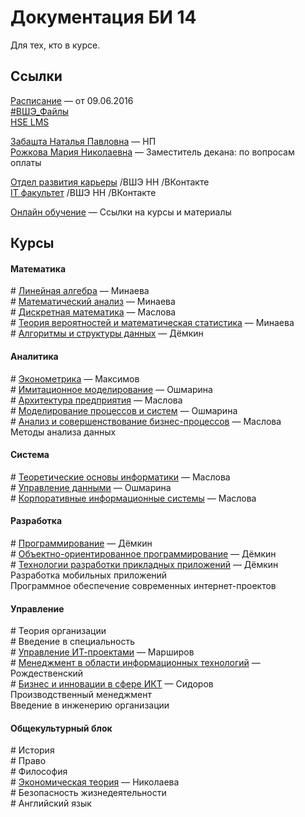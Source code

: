 # Документация БИ 14

Для тех, кто в курсе.


## Ссылки

[Расписание](http://nnov.hse.ru/fpppks/uvb) — от 09.06.2016  
[#ВШЭ_Файлы](https://yadi.sk/d/hfD7mBC9kQjUa)  
[HSE LMS](http://lms.hse.ru/)  

[Забашта Наталья Павловна](http://www.hse.ru/org/persons/202023) — НП  
[Рожкова Мария Николаевна](http://www.hse.ru/org/persons/201661) — Заместитель декана: по вопросам оплаты  

[Отдел развития карьеры](https://vk.com/hsenn_career) /ВШЭ НН /ВКонтакте  
[IT факультет](https://vk.com/hsennit) /ВШЭ НН /ВКонтакте  

[Онлайн обучение](online_education/README.md) — Ссылки на курсы и материалы  


## Курсы

#### Математика

\# [Линейная алгебра](2014-2015/141203_liniar_algebra.md) — Минаева  
\# [Математический анализ](2014-2015/150121_calculus.md) — Минаева  
\# [Дискретная математика](2014-2015/150411_descrete_math.md) — Маслова  
\# [Теория вероятностей и математическая статистика](2014-2015/150520_probability.md) — Минаева  
\# [Алгоритмы и структуры данных](2015-2016/151105_algorythms.md) — Дёмкин  


#### Аналитика

\# [Эконометрика](2014-2015/150126_econometrics.md) — Максимов  
\# [Имитационное моделирование](2015-2016/160404_modeling.md) — Ошмарина    
\# [Архитектура предприятия](2015-2016/160302_enterprise_architecture.md) — Маслова  
\# [Моделирование процессов и систем](2015-2016/160404_modeling.md) — Ошмарина  
\# [Анализ и совершенствование бизнес-процессов](2015-2016/160521_business_processes.md) — Маслова  
Методы анализа данных


#### Система

\# [Теоретические основы информатики](2014-2015/150516_informatics.md) — Маслова  
\# [Управление данными](2015-2016/160130_data_management.md) — Ошмарина  
\# [Корпоративные информационные системы](2015-2016/160328_cis.md) — Маслова  


#### Разработка

\# [Программирование](2014-2015/141211_programming.md) — Дёмкин  
\# [Объектно-ориентированное программирование](2014-2015/150305_oop.md) — Дёмкин  
\# [Технологии разработки прикладных приложений](2015-2016/160114_app_development.md) — Дёмкин  
Разработка мобильных приложений  
Программное обеспечение современных интернет-проектов  


#### Управление

\# Теория организации  
\# Введение в специальность  
\# [Управление ИТ-проектами](2015-2016/151114_it_projects.md) — Марширов  
\# [Менеджмент в области информационных технологий](2015-2016/151116_it_management.md) — Рождественский  
\# [Бизнес и инновации в сфере ИКТ](2015-2016/160301_it_business.md) — Сидоров  
Производственный менеджмент  
Введение в инженерию организации  


#### Общекультурный блок  

\# История  
\# Право  
\# Философия  
\# [Экономическая теория](2014-2015/141018_economics.md) — Николаева  
\# Безопасность жизнедеятельности  
\# Английский язык  
